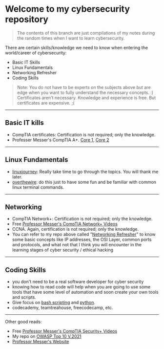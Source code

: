 # Welcome to my cybersecurity repository
> The contents of this branch are just compilations of my notes during the random times when I want to learn cybersecurity.

There are certain skills/knowledge we need to know when entering the world/career of cybersecurity:

- Basic IT Skills
- Linux Fundamentals
- Networking Refresher
- Coding Skills

 > Note: You do not have to be experts on the subjects above but are edge when you want to fully understand the necessary concepts. :)
 > Certificates aren't necessary. Knowledge and experience is free. But certificates are expensive. ;(
 ---

## Basic IT kills

- CompTIA certificates: Certification is not required; only the knowledge.
- Professer Messer's CompTIA A+. [Core 1](https://www.professormesser.com/free-a-plus-training/a-plus-videos/220-1001-training-course/), [Core 2](https://www.professormesser.com/free-a-plus-training/a-plus-videos/220-1002-training-course/)

 ---

## Linux Fundamentals

- [linuxjourney](https://www.linuxjourney.com): Really take time to go through the topics. You will thank me later.
- [overthewire](https:///www.overthewire.org): do this just to have some fun and be familiar with common linux terminal commands.

 ---

## Networking

- CompTIA Network+: Certification is not required; only the knowledge.
- Free [Professor Messer's CompTIA Network+ Videos](https://www.professormesser.com/network-plus/n10-008/n10-008-video/n10-008-training-course/)
- CCNA. Again, certification is not required; only the knowledge.
- You can refer to my repo above called "[Networking Refresher](https://github.com/jccatilo/cybersecurity/tree/main/Networking%20refresher)" to know some basic concepts like IP addresses, the OSI Layer, common ports and protocols, and what not that I think you will encounter in the learning stages of cyber security / ethical hacking

 ---

## Coding Skills

- you don't need to be a real software developer for cyber security
- knowing how to read code will help when you are going to use some tools that have some level of automation and soon create your own tools and scripts.
- Give focus on [bash scripting](https://github.com/jccatilo/cybersecurity/tree/main/Scripting) and [python](https://github.com/jccatilo/python_updated).
- codecademy, teamtreahouse, freecodecamp, etc.

 ---

Other good reads:
- Free [Professor Messer's CompTIA Security+ Videos](https://www.professormesser.com/security-plus/sy0-601/sy0-601-video/sy0-601-comptia-security-plus-course/)
- My repo on [OWASP Top 10 V.2021](https://github.com/jccatilo/cybersecurity/tree/main/OWASP%20Top%2010%20(v.%202021))
- [Professor Messer's Website](https://www.professormesser.com/)